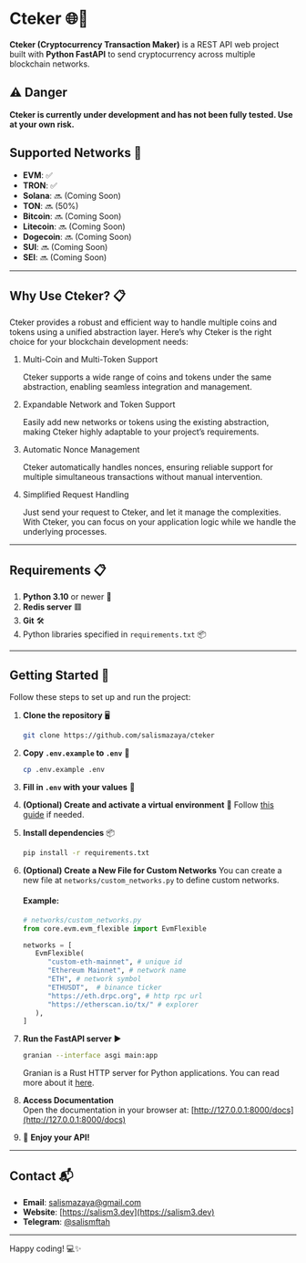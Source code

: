 # Cteker 🌐🚀

**Cteker (Cryptocurrency Transaction Maker)** is a REST API web project built with **Python FastAPI** to send cryptocurrency across multiple blockchain networks.

## ⚠️ Danger
**Cteker is currently under development and has not been fully tested. Use at your own risk.**

## Supported Networks 🌉
- **EVM**: ✅
- **TRON**: ✅
- **Solana**: 🔜 (Coming Soon)
- **TON**: 🔜 (50%)
- **Bitcoin**: 🔜 (Coming Soon)
- **Litecoin**: 🔜 (Coming Soon)
- **Dogecoin**: 🔜 (Coming Soon)
- **SUI**: 🔜 (Coming Soon)
- **SEI**: 🔜 (Coming Soon)
---
## Why Use Cteker? 📋
   Cteker provides a robust and efficient way to handle multiple coins and tokens using a unified abstraction layer. Here’s why Cteker is the right choice for your blockchain development needs:

1. Multi-Coin and Multi-Token Support

   Cteker supports a wide range of coins and tokens under the same abstraction, enabling seamless integration and management.

2. Expandable Network and Token Support

   Easily add new networks or tokens using the existing abstraction, making Cteker highly adaptable to your project’s requirements.

3. Automatic Nonce Management

   Cteker automatically handles nonces, ensuring reliable support for multiple simultaneous transactions without manual intervention.

4. Simplified Request Handling

   Just send your request to Cteker, and let it manage the complexities. With Cteker, you can focus on your application logic while we handle the underlying processes.

---

## Requirements 📋
1. **Python 3.10** or newer 🐍
2. **Redis server** 🟥
3. **Git** 🛠️
4. Python libraries specified in `requirements.txt` 📦

---

## Getting Started 🚀

Follow these steps to set up and run the project:

1. **Clone the repository** 🖥️
   ```bash
   git clone https://github.com/salismazaya/cteker
   ```

2. **Copy `.env.example` to `.env`** 📂
   ```bash
   cp .env.example .env
   ```

3. **Fill in `.env` with your values** 🔑

4. **(Optional) Create and activate a virtual environment** 🌱
   Follow [this guide](https://stackoverflow.com/questions/43069780/how-to-create-virtual-env-with-python3) if needed.

5. **Install dependencies** 📦
   ```bash
   pip install -r requirements.txt
   ```

6. **(Optional) Create a New File for Custom Networks**
   You can create a new file at `networks/custom_networks.py` to define custom networks.

   #### Example:

   ```python
   # networks/custom_networks.py
   from core.evm.evm_flexible import EvmFlexible

   networks = [
      EvmFlexible(
         "custom-eth-mainnet", # unique id
         "Ethereum Mainnet", # network name
         "ETH", # network symbol
         "ETHUSDT",  # binance ticker
         "https://eth.drpc.org", # http rpc url
         "https://etherscan.io/tx/" # explorer
      ),
   ]
   ```
   
7. **Run the FastAPI server** ▶️
   ```bash
   granian --interface asgi main:app
   ```

   Granian is a Rust HTTP server for Python applications. You can read more about it [here](https://github.com/emmett-framework/granian).

8. **Access Documentation**  
   Open the documentation in your browser at: [http://127.0.0.1:8000/docs](http://127.0.0.1:8000/docs)

9. 🎉 **Enjoy your API!**

---

## Contact 📬

- **Email**: [salismazaya@gmail.com](mailto:salismazaya@gmail.com)
- **Website**: [https://salism3.dev](https://salism3.dev)
- **Telegram**: [@salismftah](https://t.me/salismftah)

---

Happy coding! 💻✨